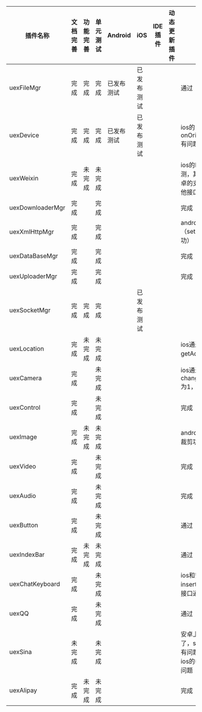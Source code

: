 | 插件名称             | 文档完善 | 功能完善 | 单元测试 | Android | iOS   | IDE插件 | 动态更新插件 | 内部测试                                     | 自动化测试 | 负责人  |
| ---------------- | ---- | ---- | ---- | ------- | ----- | ----- | ------ | ---------------------------------------- | ----- | ---- |
| uexFileMgr       | 完成   | 完成   | 完成   | 已发布测试   | 已发布测试 |       |        | 通过                                       | 安卓完成  | 高山   |
| uexDevice        | 完成   | 完成   | 完成   | 已发布测试   | 已发布测试 |       |        | ios的onOrientationChange有问题，安卓通过          | 安卓完成  | 高山   |
| uexWeixin        | 完成   | 未完成  | 未完成  |         |       |       |        | ios的login和支付接口没测，其他接口通过。安卓的支付接口没测，其他接口通过。 |       | 高山   |
| uexDownloaderMgr | 完成   |      | 完成   |         |       |       |        | 完成                                       |       |      |
| uexXmlHttpMgr    | 完成   |      | 完成   |         |       |       |        | android（setInputStream没成功）               |       |      |
| uexDataBaseMgr   | 完成   |      | 完成   |         |       |       |        | 完成                                       |       |      |
| uexUploaderMgr   | 完成   |      | 完成   |         |       |       |        | 完成                                       |       |      |
| uexSocketMgr     | 完成   | 完成   | 完成   |         | 已发布测试 |       |        |                                          |       |      |
| uexLocation      | 完成   | 未完成  | 未完成  |         |       |       |        | ios通过，安卓getAddress有问题                    |       | 高山   |
| uexCamera        | 完成   |      | 未完成  |         |       |       |        | ios通过，安卓上changeCameraPosition为1，返回时挂了    |       | 高山   |
| uexControl       | 完成   |      | 未完成  |         |       |       |        | 完成                                       |       |      |
| uexImage         | 完成   | 未完成  | 未完成  |         |       |       |        | android（自定义长宽比裁剪功能取消）                    |       |      |
| uexVideo         | 完成   |      | 未完成  |         |       |       |        | 完成                                       |       |      |
| uexAudio         | 完成   |      | 未完成  |         |       |       |        | 完成                                       |       |      |
| uexButton        | 完成   |      | 未完成  |         |       |       |        | 通过                                       |       | 高山   |
| uexIndexBar      | 完成   | 未完成  | 未完成  |         |       |       |        | 通过                                       |       | 高山   |
| uexChatKeyboard  | 完成   |      | 未完成  |         |       |       |        | ios和安卓的insertAfterAt没有，其他接口通过。           |       | 高山   |
| uexQQ            | 完成   |      | 未完成  |         |       |       |        | 通过                                       |       | 高山   |
| uexSina          | 未完成  |      | 未完成  |         |       |       |        | 安卓上registerApp去掉了，sendImageContent有问题，logou有问题。ios的各个接口返回值有问题 |       | 高山   |
| uexAlipay        | 完成   | 未完成  | 未完成  |         |       |       |        | 完成                                       |       |      |